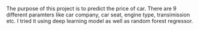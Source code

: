 The purpose of this project is to predict the price of car. There are 9 different paramters like car company, car seat, engine type, transimission etc. I tried it using deep learning model as well as random forest regressor.
